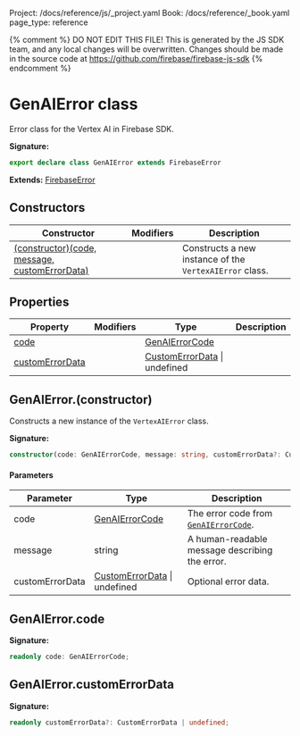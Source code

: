 Project: /docs/reference/js/_project.yaml
Book: /docs/reference/_book.yaml
page_type: reference

{% comment %}
DO NOT EDIT THIS FILE!
This is generated by the JS SDK team, and any local changes will be
overwritten. Changes should be made in the source code at
https://github.com/firebase/firebase-js-sdk
{% endcomment %}

# GenAIError class
Error class for the Vertex AI in Firebase SDK.

<b>Signature:</b>

```typescript
export declare class GenAIError extends FirebaseError 
```
<b>Extends:</b> [FirebaseError](./util.firebaseerror.md#firebaseerror_class)

## Constructors

|  Constructor | Modifiers | Description |
|  --- | --- | --- |
|  [(constructor)(code, message, customErrorData)](./vertexai.genaierror.md#genaierrorconstructor) |  | Constructs a new instance of the <code>VertexAIError</code> class. |

## Properties

|  Property | Modifiers | Type | Description |
|  --- | --- | --- | --- |
|  [code](./vertexai.genaierror.md#genaierrorcode) |  | [GenAIErrorCode](./vertexai.md#genaierrorcode) |  |
|  [customErrorData](./vertexai.genaierror.md#genaierrorcustomerrordata) |  | [CustomErrorData](./vertexai.customerrordata.md#customerrordata_interface) \| undefined |  |

## GenAIError.(constructor)

Constructs a new instance of the `VertexAIError` class.

<b>Signature:</b>

```typescript
constructor(code: GenAIErrorCode, message: string, customErrorData?: CustomErrorData | undefined);
```

#### Parameters

|  Parameter | Type | Description |
|  --- | --- | --- |
|  code | [GenAIErrorCode](./vertexai.md#genaierrorcode) | The error code from <code>[GenAIErrorCode](./vertexai.md#genaierrorcode)</code>. |
|  message | string | A human-readable message describing the error. |
|  customErrorData | [CustomErrorData](./vertexai.customerrordata.md#customerrordata_interface) \| undefined | Optional error data. |

## GenAIError.code

<b>Signature:</b>

```typescript
readonly code: GenAIErrorCode;
```

## GenAIError.customErrorData

<b>Signature:</b>

```typescript
readonly customErrorData?: CustomErrorData | undefined;
```
